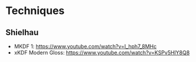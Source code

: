 # Techniques

## Shielhau

* MKDF 1: https://www.youtube.com/watch?v=I_hph7_8MHc
* xKDF Modern Gloss: https://www.youtube.com/watch?v=KSPv5HlY8Q8